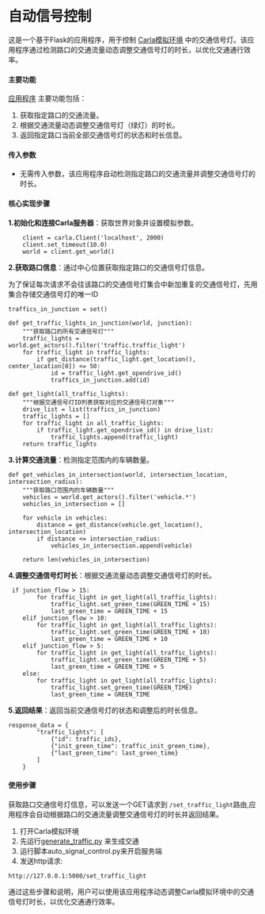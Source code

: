 # 自动信号控制

这是一个基于Flask的应用程序，用于控制 [Carla模拟环境](https://pan.baidu.com/s/15T1hGoWJ70tVmsTX7-zcSw?pwd=hutb) 中的交通信号灯。该应用程序通过检测路口的交通流量动态调整交通信号灯的时长，以优化交通通行效率。

#### 主要功能

[应用程序](https://github.com/OpenHUTB/carla_doc/blob/master/src/course/auto_signal_control.py) 主要功能包括：
1. 获取指定路口的交通流量。
2. 根据交通流量动态调整交通信号灯（绿灯）的时长。
3. 返回指定路口当前全部交通信号灯的状态和时长信息。

#### 传入参数

- 无需传入参数，该应用程序自动检测指定路口的交通流量并调整交通信号灯的时长。

#### 核心实现步骤

**1.初始化和连接Carla服务器**：获取世界对象并设置模拟参数。

```
    client = carla.Client('localhost', 2000)
    client.set_timeout(10.0)
    world = client.get_world()
```
**2.获取路口信息**：通过中心位置获取指定路口的交通信号灯信息。

为了保证每次请求不会往该路口的交通信号灯集合中新加重复的交通信号灯，先用集合存储交通信号灯的唯一ID

```
traffics_in_junction = set()
```

```
def get_traffic_lights_in_junction(world, junction):
    """获取路口的所有交通信号灯"""
    traffic_lights = world.get_actors().filter('traffic.traffic_light')
    for traffic_light in traffic_lights:
        if get_distance(traffic_light.get_location(), center_location[0]) <= 50:
            id = traffic_light.get_opendrive_id()
            traffics_in_junction.add(id)
```

```
def get_light(all_traffic_lights):
    """根据交通信号灯ID列表获取对应的交通信号灯对象"""
    drive_list = list(traffics_in_junction)
    traffic_lights = []
    for traffic_light in all_traffic_lights:
        if traffic_light.get_opendrive_id() in drive_list:
            traffic_lights.append(traffic_light)
    return traffic_lights
```
**3.计算交通流量**：检测指定范围内的车辆数量。

```
def get_vehicles_in_intersection(world, intersection_location, intersection_radius):
    """获取路口范围内的车辆数量"""
    vehicles = world.get_actors().filter('vehicle.*')
    vehicles_in_intersection = []

    for vehicle in vehicles:
        distance = get_distance(vehicle.get_location(), intersection_location)
        if distance <= intersection_radius:
            vehicles_in_intersection.append(vehicle)

    return len(vehicles_in_intersection)
```
**4.调整交通信号灯时长**：根据交通流量动态调整交通信号灯的时长。

```
 if junction_flow > 15:
        for traffic_light in get_light(all_traffic_lights):
            traffic_light.set_green_time(GREEN_TIME + 15)
            last_green_time = GREEN_TIME + 15
    elif junction_flow > 10:
        for traffic_light in get_light(all_traffic_lights):
            traffic_light.set_green_time(GREEN_TIME + 10)
            last_green_time = GREEN_TIME + 10
    elif junction_flow > 5:
        for traffic_light in get_light(all_traffic_lights):
            traffic_light.set_green_time(GREEN_TIME + 5)
            last_green_time = GREEN_TIME + 5
    else:
        for traffic_light in get_light(all_traffic_lights):
            traffic_light.set_green_time(GREEN_TIME)
            last_green_time = GREEN_TIME

```
**5.返回结果**：返回当前交通信号灯的状态和调整后的时长信息。

```
response_data = {
        "traffic_lights": [
            {"id": traffic_ids},
            {"init_green_time": traffic_init_green_time},
            {"last_green_time": last_green_time}
        ]
    }

```
#### 使用步骤

获取路口交通信号灯信息，可以发送一个GET请求到 `/set_traffic_light`路由,应用程序会自动根据路口的交通流量调整交通信号灯的时长并返回结果。

1. 打开Carla模拟环境
2. 先运行[generate_traffic.py](https://github.com/OpenHUTB/carla_doc/blob/master/src/examples/generate_traffic.py) 来生成交通
3. 运行脚本auto_signal_control.py来开启服务端
4. 发送http请求:

```
http://127.0.0.1:5000/set_traffic_light
```

通过这些步骤和说明，用户可以使用该应用程序动态调整Carla模拟环境中的交通信号灯时长，以优化交通通行效率。
